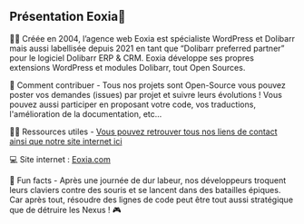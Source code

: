 ## Présentation Eoxia👋

🙋‍♀️ Créée en 2004, l’agence web Eoxia est spécialiste WordPress et Dolibarr mais aussi labellisée depuis 2021 en tant que “Dolibarr preferred partner” pour le logiciel Dolibarr ERP & CRM. Eoxia développe ses propres extensions WordPress et modules Dolibarr, tout Open Sources.

🌈 Comment contribuer - Tous nos projets sont Open-Source vous pouvez poster vos demandes (issues) par projet et suivre leurs évolutions ! Vous pouvez aussi participer en proposant votre code, vos traductions, l'amélioration de la documentation, etc...

👩‍💻 Ressources utiles - [Vous pouvez retrouver tous nos liens de contact ainsi que notre site internet ici](https://www.eoxia.com/linktree)

💻 Site internet : [Eoxia.com](https://www.eoxia.com/) 

🍿 Fun facts - Après une journée de dur labeur, nos développeurs troquent leurs claviers contre des souris et se lancent dans des batailles épiques. Car après tout, résoudre des lignes de code peut être tout aussi stratégique que de détruire les Nexus ! 🎮

